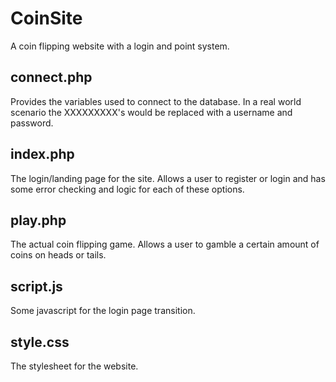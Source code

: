 # CoinSite
A coin flipping website with a login and point system.

## connect.php
Provides the variables used to connect to the database. In a real world scenario the XXXXXXXXX's would be replaced with a username and password. 

## index.php
The login/landing page for the site. Allows a user to register or login and has some error checking and logic for each of these options.

## play.php
The actual coin flipping game. Allows a user to gamble a certain amount of coins on heads or tails.

## script.js
Some javascript for the login page transition.

## style.css
The stylesheet for the website.
